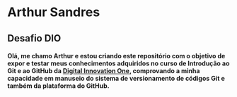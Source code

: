 # Arthur Sandres

## Desafio DIO

#### Olá, me chamo Arthur e estou criando este repositório com o objetivo de expor e testar meus conhecimentos adquiridos no curso de Introdução ao Git e ao GitHub da [Digital Innovation One](https://www.dio.me/), comprovando a minha capacidade em manuseio do sistema de versionamento de códigos Git e também da plataforma do GitHub.

